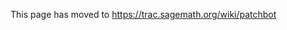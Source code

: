 
This page has moved to <a href="https://trac.sagemath.org/wiki/patchbot">https://trac.sagemath.org/wiki/patchbot</a> 
